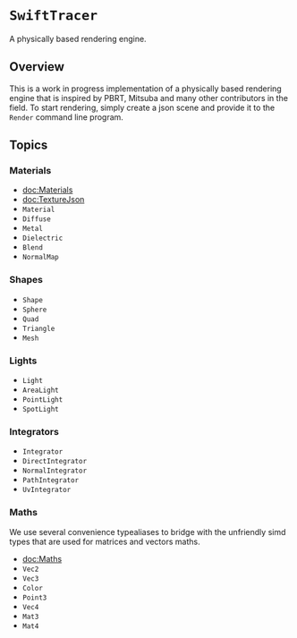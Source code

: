 # ``SwiftTracer``

A physically based rendering engine.

## Overview

This is a work in progress implementation of a physically based rendering engine that is inspired by PBRT, Mitsuba and many other contributors in the field. To start rendering, simply create a json scene and provide it to the ``Render`` command line program.

## Topics

### Materials

- <doc:Materials>
- <doc:TextureJson>
- ``Material``
- ``Diffuse``
- ``Metal``
- ``Dielectric``
- ``Blend``
- ``NormalMap``

### Shapes

- ``Shape``
- ``Sphere``
- ``Quad``
- ``Triangle``
- ``Mesh``

### Lights

- ``Light``
- ``AreaLight``
- ``PointLight``
- ``SpotLight``

### Integrators

- ``Integrator``
- ``DirectIntegrator``
- ``NormalIntegrator``
- ``PathIntegrator``
- ``UvIntegrator``

### Maths

We use several convenience typealiases to bridge with the unfriendly simd types that are used for matrices and vectors maths.

- <doc:Maths>
- ``Vec2``
- ``Vec3``
- ``Color``
- ``Point3``
- ``Vec4``
- ``Mat3``
- ``Mat4``

